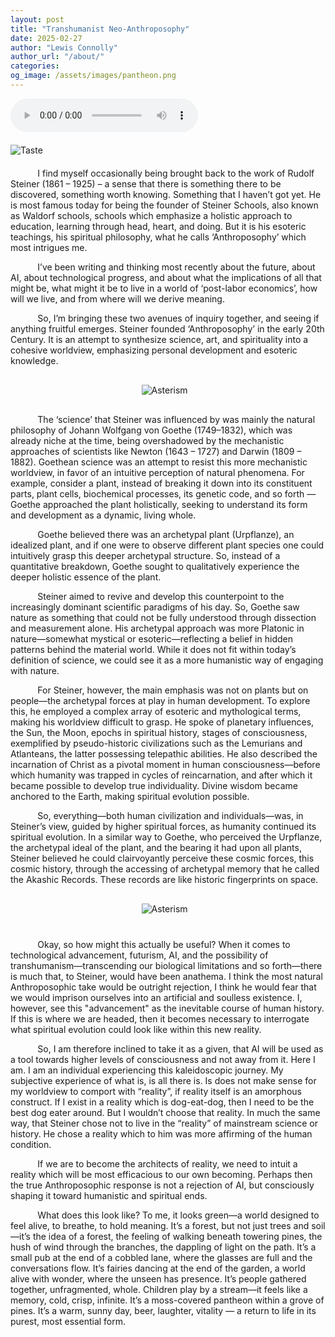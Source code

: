 ```yaml
---
layout: post
title: "Transhumanist Neo-Anthroposophy"
date: 2025-02-27
author: "Lewis Connolly"
author_url: "/about/"
categories:
og_image: /assets/images/pantheon.png
---
```


<div class="post">
    <audio class="audio-player" controls>
        <source src="/assets/audio/Neo-Anthroposophy.mp3" type="audio/mpeg">
    </audio>
    <!-- Blog content here -->
</div>

<img src="{{ '/assets/images/pantheon.png' | relative_url }}" alt="Taste" style="display: block; margin: 20px auto; max-width: 600px; height: auto;">

&nbsp;&nbsp;&nbsp;&nbsp;&nbsp;&nbsp;&nbsp;&nbsp;&nbsp;&nbsp; I find myself occasionally being brought back to the work of Rudolf Steiner (1861 – 1925) – a sense that there is something there to be discovered, something worth knowing. Something that I haven’t got yet. He is most famous today for being the founder of Steiner Schools, also known as Waldorf schools, schools which emphasize a holistic approach to education, learning through head, heart, and doing. But it is his esoteric teachings, his spiritual philosophy, what he calls ‘Anthroposophy’ which most intrigues me. 

&nbsp;&nbsp;&nbsp;&nbsp;&nbsp;&nbsp;&nbsp;&nbsp;&nbsp;&nbsp; I’ve been writing and thinking most recently about the future, about AI, about technological progress, and about what the implications of all that might be, what might it be to live in a world of ‘post-labor economics’, how will we live, and from where will we derive meaning. 

&nbsp;&nbsp;&nbsp;&nbsp;&nbsp;&nbsp;&nbsp;&nbsp;&nbsp;&nbsp; So, I’m bringing these two avenues of inquiry together, and seeing if anything fruitful emerges. Steiner founded ‘Anthroposophy’ in the early 20th Century. It is an attempt to synthesize science, art, and spirituality into a cohesive worldview, emphasizing personal development and esoteric knowledge.

<div style="margin-top: 30px;"></div>
<img src="{{ '/assets/images/asterism1.png' | relative_url }}" alt="Asterism" style="display: block; margin: 20px auto; max-width: 85px; height: auto;">
<div style="margin-bottom: 30px;"></div>

&nbsp;&nbsp;&nbsp;&nbsp;&nbsp;&nbsp;&nbsp;&nbsp;&nbsp;&nbsp; The ‘science’ that Steiner was influenced by was mainly the natural philosophy of Johann Wolfgang von Goethe (1749–1832), which was already niche at the time, being overshadowed by the mechanistic approaches of scientists like Newton (1643 – 1727) and Darwin (1809 – 1882). Goethean science was an attempt to resist this more mechanistic worldview, in favor of an intuitive perception of natural phenomena. For example, consider a plant, instead of breaking it down into its constituent parts, plant cells, biochemical processes, its genetic code, and so forth —Goethe approached the plant holistically, seeking to understand its form and development as a dynamic, living whole.

&nbsp;&nbsp;&nbsp;&nbsp;&nbsp;&nbsp;&nbsp;&nbsp;&nbsp;&nbsp; Goethe believed there was an archetypal plant (Urpflanze), an idealized plant, and if one were to observe different plant species one could intuitively grasp this deeper archetypal structure. So, instead of a quantitative breakdown, Goethe sought to qualitatively experience the deeper holistic essence of the plant. 

&nbsp;&nbsp;&nbsp;&nbsp;&nbsp;&nbsp;&nbsp;&nbsp;&nbsp;&nbsp; Steiner aimed to revive and develop this counterpoint to the increasingly dominant scientific paradigms of his day. So, Goethe saw nature as something that could not be fully understood through dissection and measurement alone. His archetypal approach was more Platonic in nature—somewhat mystical or esoteric—reflecting a belief in hidden patterns behind the material world. While it does not fit within today’s definition of science, we could see it as a more humanistic way of engaging with nature.

&nbsp;&nbsp;&nbsp;&nbsp;&nbsp;&nbsp;&nbsp;&nbsp;&nbsp;&nbsp; For Steiner, however, the main emphasis was not on plants but on people—the archetypal forces at play in human development. To explore this, he employed a complex array of esoteric and mythological terms, making his worldview difficult to grasp. He spoke of planetary influences, the Sun, the Moon, epochs in spiritual history, stages of consciousness, exemplified by pseudo-historic civilizations such as the Lemurians and Atlanteans, the latter possessing telepathic abilities. He also described the incarnation of Christ as a pivotal moment in human consciousness—before which humanity was trapped in cycles of reincarnation, and after which it became possible to develop true individuality. Divine wisdom became anchored to the Earth, making spiritual evolution possible.

&nbsp;&nbsp;&nbsp;&nbsp;&nbsp;&nbsp;&nbsp;&nbsp;&nbsp;&nbsp; So, everything—both human civilization and individuals—was, in Steiner’s view, guided by higher spiritual forces, as humanity continued its spiritual evolution. In a similar way to Goethe, who perceived the Urpflanze, the archetypal ideal of the plant, and the bearing it had upon all plants, Steiner believed he could clairvoyantly perceive these cosmic forces, this cosmic history, through the accessing of archetypal memory that he called the Akashic Records. These records are like historic fingerprints on space. 

<div style="margin-top: 30px;"></div>
<img src="{{ '/assets/images/asterism2.png' | relative_url }}" alt="Asterism" style="display: block; margin: 20px auto; max-width: 85px; height: auto;">
<div style="margin-bottom: 40px;"></div>

&nbsp;&nbsp;&nbsp;&nbsp;&nbsp;&nbsp;&nbsp;&nbsp;&nbsp;&nbsp; Okay, so how might this actually be useful? When it comes to technological advancement, futurism, AI, and the possibility of transhumanism—transcending our biological limitations and so forth—there is much that, to Steiner, would have been anathema. I think the most natural Anthroposophic take would be outright rejection, I think he would fear that we would imprison ourselves into an artificial and soulless existence. I, however, see this "advancement" as the inevitable course of human history. If this is where we are headed, then it becomes necessary to interrogate what spiritual evolution could look like within this new reality.

&nbsp;&nbsp;&nbsp;&nbsp;&nbsp;&nbsp;&nbsp;&nbsp;&nbsp;&nbsp; So, I am therefore inclined to take it as a given, that AI will be used as a tool towards higher levels of consciousness and not away from it. Here I am. I am an individual experiencing this kaleidoscopic journey. My subjective experience of what is, is all there is. Is does not make sense for my worldview to comport with “reality”, if reality itself is an amorphous construct. If I exist in a reality which is dog-eat-dog, then I need to be the best dog eater around. But I wouldn’t choose that reality. In much the same way, that Steiner chose not to live in the “reality” of mainstream science or history. He chose a reality which to him was more affirming of the human condition. 

&nbsp;&nbsp;&nbsp;&nbsp;&nbsp;&nbsp;&nbsp;&nbsp;&nbsp;&nbsp; If we are to become the architects of reality, we need to intuit a reality which will be most efficacious to our own becoming. Perhaps then the true Anthroposophic response is not a rejection of AI, but consciously shaping it toward humanistic and spiritual ends. 

&nbsp;&nbsp;&nbsp;&nbsp;&nbsp;&nbsp;&nbsp;&nbsp;&nbsp;&nbsp; What does this look like? To me, it looks green—a world designed to feel alive, to breathe, to hold meaning. It’s a forest, but not just trees and soil—it’s the idea of a forest, the feeling of walking beneath towering pines, the hush of wind through the branches, the dappling of light on the path. It’s a small pub at the end of a cobbled lane, where the glasses are full and the conversations flow. It’s fairies dancing at the end of the garden, a world alive with wonder, where the unseen has presence. It’s people gathered together, unfragmented, whole. Children play by a stream—it feels like a memory, cold, crisp, infinite. It’s a moss-covered pantheon within a grove of pines. It’s a warm, sunny day, beer, laughter, vitality — a return to life in its purest, most essential form.